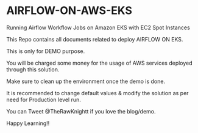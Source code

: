 # AIRFLOW-ON-AWS-EKS
Running Airflow Workflow Jobs on Amazon EKS with EC2 Spot Instances

This Repo contains all documents related to deploy AIRFLOW ON EKS.

This is only for DEMO purpose.

You will be charged some money for the usage of AWS services deployed through this solution.

Make sure to clean up the environment once the demo is done.

It is recommended to change default values & modify the solution as per need for Production level run.

You can Tweet @TheRawKnightt if you love the blog/demo.

Happy Learning!!

